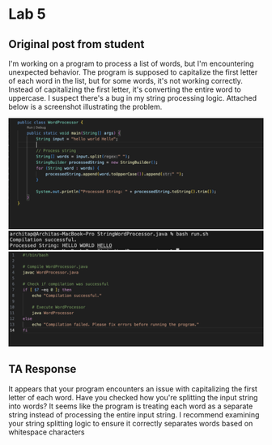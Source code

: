 # Lab 5

## Original post from student 

I'm working on a program to process a list of words, but I'm encountering unexpected behavior. The program is supposed to capitalize the first letter of each word in the list, but for some words, it's not working correctly. Instead of capitalizing the first letter, it's converting the entire word to uppercase. I suspect there's a bug in my string processing logic. Attached below is a screenshot illustrating the problem.

![ieng6](./stringcode.png)
![ieng6](./file.png)
![ieng6](./run.png)

## TA Response

It appears that your program encounters an issue with capitalizing the first letter of each word. Have you checked how you're splitting the input string into words? It seems like the program is treating each word as a separate string instead of processing the entire input string. I recommend examining your string splitting logic to ensure it correctly separates words based on whitespace characters

 

